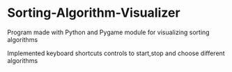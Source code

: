 # Sorting-Algorithm-Visualizer
Program made with Python and Pygame module for visualizing sorting algorithms

Implemented keyboard shortcuts controls to start,stop and choose different algorithms
